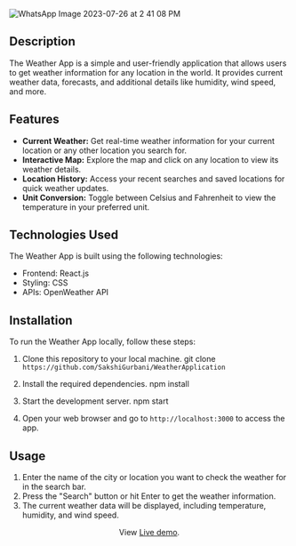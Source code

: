 
![WhatsApp Image 2023-07-26 at 2 41 08 PM](https://github.com/SakshiGurbani/WeatherApplication/assets/126910217/dc003e14-b387-46a2-8ad2-7b4f44abc861)


## Description

The Weather App is a simple and user-friendly application that allows users to get weather information for any location in the world. It provides current weather data, forecasts, and additional details like humidity, wind speed, and more.

## Features

- **Current Weather:** Get real-time weather information for your current location or any other location you search for.
- **Interactive Map:** Explore the map and click on any location to view its weather details.
- **Location History:** Access your recent searches and saved locations for quick weather updates.
- **Unit Conversion:** Toggle between Celsius and Fahrenheit to view the temperature in your preferred unit.


## Technologies Used
The Weather App is built using the following technologies:
- Frontend: React.js
- Styling: CSS
- APIs: OpenWeather API


## Installation

To run the Weather App locally, follow these steps:
1. Clone this repository to your local machine.
git clone `https://github.com/SakshiGurbani/WeatherApplication`

2. Install the required dependencies.
    npm install

3. Start the development server.
     npm start

4. Open your web browser and go to `http://localhost:3000` to access the app.


## Usage

1. Enter the name of the city or location you want to check the weather for in the search bar.
2. Press the "Search" button or hit Enter to get the weather information.
3. The current weather data will be displayed, including temperature, humidity, and wind speed.


 <p align="center">
  View <a href="https://64c0d72fb92a573bec7d38eb--benevolent-biscotti-991d36.netlify.app/">Live demo</a>.
 </p>











